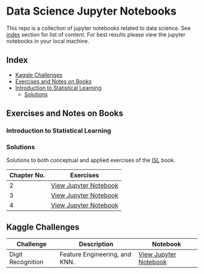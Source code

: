 # Data Science Jupyter Notebooks

This repo is a collection of jupyter notebooks related to data science. See [index](#index) section for list of content. For best results please view the jupyter notebooks in your local machine.

## Index
* [Kaggle Challenges](#kaggle-challenges)
* [Exercises and Notes on Books](#exercises-and-notes-on-books)
 * [Introduction to Statistical Learning](#introduction-to-statistical-learning)
   * [Solutions](#Solutions)


## Exercises and Notes on Books
### Introduction to Statistical Learning

### Solutions
Solutions to both conceptual and applied exercises of the [ISL](http://www-bcf.usc.edu/~gareth/ISL/index.html) book. 

|Chapter No. |                                                                               Exercises                                            |  
|------------|------------------------------------------------------------------------------------------------------------------------------------|
|2           | [View Jupyter Notebook](http://nbviewer.jupyter.org/github/evertonjlima/Notebooks/blob/master/ISLR/Exercises/Ch2-Exercises.ipynb)       |
|3           | [View Jupyter Notebook](http://nbviewer.jupyter.org/github/evertonjlima/Notebooks/blob/master/ISLR/Exercises/Ch3-Exercises.ipynb) |
|4           | [View Jupyter Notebook](http://nbviewer.jupyter.org/github/evertonjlima/Notebooks/blob/master/ISLR/Exercises/Ch4-Exercises.ipynb) | 


## Kaggle Challenges


| Challenge          | Description                                          | Notebook  |
|--------------------|------------------------------------------------------|-----------|
| Digit Recognition  | Feature Engineering, and KNN.       |[View Jupyter Notebook](https://nbviewer.jupyter.org/github/evertonjlima/Kaggle/blob/master/Digit-Recognizer/digit-recognizer.ipynb) |

